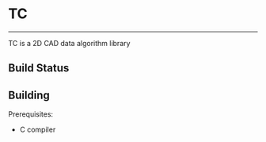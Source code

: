 # TC

----

TC is a 2D CAD data algorithm library

## Build Status

## Building

Prerequisites:

- C compiler
